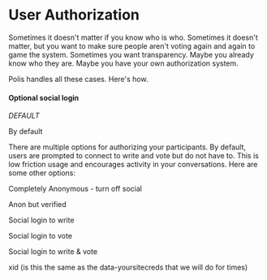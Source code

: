 # User Authorization

Sometimes it doesn't matter if you know who is who. Sometimes it doesn't matter, but you want to make sure people aren't voting again and again to game the system. Sometimes you want transparency. Maybe you already know who they are. Maybe you have your own authorization system. 

Polis handles all these cases. Here's how.

#### Optional social login

*DEFAULT* 

By default





There are multiple options for authorizing your participants. By default, users are prompted to connect to write and vote but do not have to. This is low friction usage and encourages activity in your conversations. Here are some other options:

Completely Anonymous - turn off social

Anon but verified

Social login to write

Social login to vote

Social login to write & vote

xid (is this the same as the data-yoursitecreds that we will do for times)

